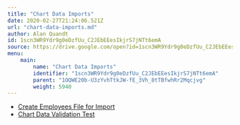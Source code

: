 ```yaml
---
title: "Chart Data Imports"
date: 2020-02-27T21:24:06.521Z
url: "chart-data-imports.md"
author: Alan Quandt
id: 1scn3WR9Ydr9g0eDzfUu_C2JEbEEesIkjrS7jNTt6emA
source: https://drive.google.com/open?id=1scn3WR9Ydr9g0eDzfUu_C2JEbEEesIkjrS7jNTt6emA
menu:
    main:
        name: "Chart Data Imports"
        identifier: "1scn3WR9Ydr9g0eDzfUu_C2JEbEEesIkjrS7jNTt6emA"
        parent: "1OQWE20b-U3zYvhTtkJW-fE_3Vh_8tTBfwhRr2Mqcjvg"
        weight: 5940
---
```























* [Create Employees File for Import](create-employees-file-for-import.md)
* [Chart Data Validation Test](https://docs.google.com/document/d/19oAQh3I8q7d0CHwpY5HKRCj-mKP_izNF82906OleF7A)
